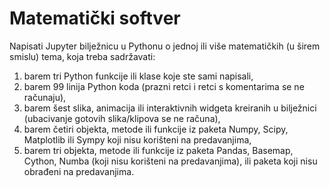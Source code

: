 # Matematički softver

Napisati Jupyter bilježnicu u Pythonu o jednoj ili više matematičkih (u širem smislu) tema, koja treba sadržavati:

1. barem tri Python funkcije ili klase koje ste sami napisali,
2. barem 99 linija Python koda (prazni retci i retci s komentarima se ne računaju),
3. barem šest slika, animacija ili interaktivnih widgeta kreiranih u bilježnici (ubacivanje gotovih slika/klipova se ne računa),
4. barem četiri objekta, metode ili funkcije iz paketa Numpy, Scipy, Matplotlib ili Sympy koji nisu korišteni na predavanjima,
5. barem tri objekta, metode ili funkcije iz paketa Pandas, Basemap, Cython, Numba (koji nisu korišteni na predavanjima), ili paketa koji nisu obrađeni na predavanjima. 
